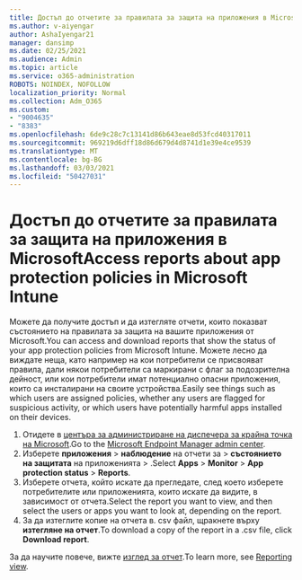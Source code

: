 ```yaml
---
title: Достъп до отчетите за правилата за защита на приложения в Microsoft
ms.author: v-aiyengar
author: AshaIyengar21
manager: dansimp
ms.date: 02/25/2021
ms.audience: Admin
ms.topic: article
ms.service: o365-administration
ROBOTS: NOINDEX, NOFOLLOW
localization_priority: Normal
ms.collection: Adm_O365
ms.custom:
- "9004635"
- "8383"
ms.openlocfilehash: 6de9c28c7c13141d86b643eae8d53fcd40317011
ms.sourcegitcommit: 969219d6dff18d86d679d4d8741d1e39e4ce9539
ms.translationtype: MT
ms.contentlocale: bg-BG
ms.lasthandoff: 03/03/2021
ms.locfileid: "50427031"
---
```

# <a name="access-reports-about-app-protection-policies-in-microsoft-intune"></a><span data-ttu-id="37f13-102">Достъп до отчетите за правилата за защита на приложения в Microsoft</span><span class="sxs-lookup"><span data-stu-id="37f13-102">Access reports about app protection policies in Microsoft Intune</span></span>

<span data-ttu-id="37f13-103">Можете да получите достъп и да изтегляте отчети, които показват състоянието на правилата за защита на вашите приложения от Microsoft.</span><span class="sxs-lookup"><span data-stu-id="37f13-103">You can access and download reports that show the status of your app protection policies from Microsoft Intune.</span></span> <span data-ttu-id="37f13-104">Можете лесно да виждате неща, като например на кои потребители се присвояват правила, дали някои потребители са маркирани с флаг за подозрителна дейност, или кои потребители имат потенциално опасни приложения, които са инсталирани на своите устройства.</span><span class="sxs-lookup"><span data-stu-id="37f13-104">Easily see things such as which users are assigned policies, whether any users are flagged for suspicious activity, or which users have potentially harmful apps installed on their devices.</span></span>

1. <span data-ttu-id="37f13-105">Отидете в [центъра за администриране на диспечера за крайна точка на Microsoft](https://go.microsoft.com/fwlink/?linkid=2109431).</span><span class="sxs-lookup"><span data-stu-id="37f13-105">Go to the [Microsoft Endpoint Manager admin center](https://go.microsoft.com/fwlink/?linkid=2109431).</span></span>
1. <span data-ttu-id="37f13-106">Изберете **приложения**  >  **наблюдение** на отчети за  >  **състоянието на защитата** на приложенията  >  .</span><span class="sxs-lookup"><span data-stu-id="37f13-106">Select **Apps** > **Monitor** > **App protection status** > **Reports**.</span></span>
1. <span data-ttu-id="37f13-107">Изберете отчета, който искате да прегледате, след което изберете потребителите или приложенията, които искате да видите, в зависимост от отчета.</span><span class="sxs-lookup"><span data-stu-id="37f13-107">Select the report you want to view, and then select the users or apps you want to look at, depending on the report.</span></span>
1. <span data-ttu-id="37f13-108">За да изтеглите копие на отчета в. csv файл, щракнете върху **изтегляне на отчет**.</span><span class="sxs-lookup"><span data-stu-id="37f13-108">To download a copy of the report in a .csv file, click **Download report**.</span></span>

<span data-ttu-id="37f13-109">За да научите повече, вижте [изглед за отчет](https://go.microsoft.com/fwlink/?linkid=2109431).</span><span class="sxs-lookup"><span data-stu-id="37f13-109">To learn more, see [Reporting view](https://go.microsoft.com/fwlink/?linkid=2109431).</span></span>
